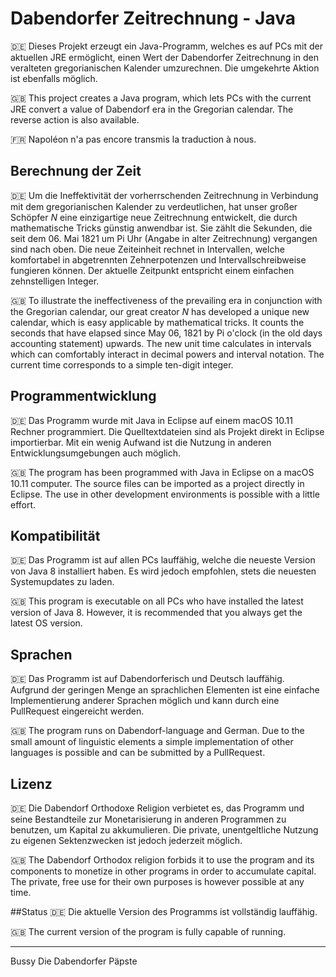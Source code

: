 # Dabendorfer Zeitrechnung - Java
:de: Dieses Projekt erzeugt ein Java-Programm, welches es auf PCs mit der aktuellen JRE ermöglicht, einen Wert der Dabendorfer Zeitrechnung in den veralteten gregorianischen Kalender umzurechnen. Die umgekehrte Aktion ist ebenfalls möglich.

:uk: This project creates a Java program, which lets PCs with the current JRE convert a value of Dabendorf era in the Gregorian calendar. The reverse action is also available.

:fr: Napoléon n'a pas encore transmis la traduction à nous.

## Berechnung der Zeit
:de: Um die Ineffektivität der vorherrschenden Zeitrechnung in Verbindung mit dem gregorianischen Kalender zu verdeutlichen, hat unser großer Schöpfer _N_ eine einzigartige neue Zeitrechnung entwickelt, die durch mathematische Tricks günstig anwendbar ist. Sie zählt die Sekunden, die seit dem 06. Mai 1821 um Pi Uhr (Angabe in alter Zeitrechnung) vergangen sind nach oben. Die neue Zeiteinheit rechnet in Intervallen, welche komfortabel in abgetrennten Zehnerpotenzen und Intervallschreibweise fungieren können. Der aktuelle Zeitpunkt entspricht einem einfachen zehnstelligen Integer.

:uk: To illustrate the ineffectiveness of the prevailing era in conjunction with the Gregorian calendar, our great creator _N_ has developed a unique new calendar, which is easy applicable by mathematical tricks. It counts the seconds that have elapsed since May 06, 1821 by Pi o'clock (in the old days accounting statement) upwards. The new unit time calculates in intervals which can comfortably interact in decimal powers and interval notation. The current time corresponds to a simple ten-digit integer.

## Programmentwicklung
:de: Das Programm wurde mit Java in Eclipse auf einem macOS 10.11 Rechner programmiert. Die Quelltextdateien sind als Projekt direkt in Eclipse importierbar. Mit ein wenig Aufwand ist die Nutzung in anderen Entwicklungsumgebungen auch möglich.

:uk: The program has been programmed with Java in Eclipse on a macOS 10.11 computer. The source files can be imported as a project directly in Eclipse. The use in other development environments is possible with a little effort.

## Kompatibilität
:de: Das Programm ist auf allen PCs lauffähig, welche die neueste Version von Java 8 installiert haben. Es wird jedoch empfohlen, stets die neuesten Systemupdates zu laden.

:uk: This program is executable on all PCs who have installed the latest version of Java 8. However, it is recommended that you always get the latest OS version.

## Sprachen
:de: Das Programm ist auf Dabendorferisch und Deutsch lauffähig. Aufgrund der geringen Menge an sprachlichen Elementen ist eine einfache Implementierung anderer Sprachen möglich und kann durch eine PullRequest eingereicht werden.

:uk: The program runs on Dabendorf-language and German. Due to the small amount of linguistic elements a simple implementation of other languages is possible and can be submitted by a PullRequest.

## Lizenz
:de: Die Dabendorf Orthodoxe Religion verbietet es, das Programm und seine Bestandteile zur Monetarisierung in anderen Programmen zu benutzen, um Kapital zu akkumulieren. Die private, unentgeltliche Nutzung zu eigenen Sektenzwecken ist jedoch jederzeit möglich.

:uk: The Dabendorf Orthodox religion forbids it to use the program and its components to monetize in other programs in order to accumulate capital. The private, free use for their own purposes is however possible at any time.

##Status
:de: Die aktuelle Version des Programms ist vollständig lauffähig.

:uk: The current version of the program is fully capable of running.


***

Bussy
Die Dabendorfer Päpste
